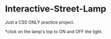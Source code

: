 # Interactive-Street-Lamp
Just a CSS ONLY practice project.

*click on the lamp's top to ON and OFF the light.
